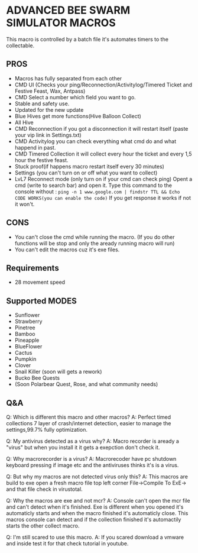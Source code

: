 # ADVANCED BEE SWARM SIMULATOR MACROS
This macro is controlled by a batch file it's automates timers to the collectable.

## PROS
- Macros has fully separated from each other
- CMD UI (Checks your ping/Reconnection/Activitylog/Timered Ticket and Festive Feast, Wax, Antpass)
- CMD Select a number which field you want to go.
- Stable and safety use.
- Updated for the new update
- Blue Hives get more functions(Hive Balloon Collect)
- All Hive
- CMD Reconnection if you got a disconnection it will restart itself (paste your vip link in Settings.txt)
- CMD Activitylog you can check everything what cmd do and what happend in past.
- CMD Timered Collection it will collect every hour the ticket and every 1,5 hour the festive feast. 
- Stuck proof(if happens macro restart itself every 30 minutes)
- Settings (you can't turn on or off what you want to collect)
- LvL7 Reconnect mode (only turn on if your cmd can check ping)
  Opent a cmd (write to search bar) and open it.
  Type this command to the console without : `ping -n 1 www.google.com | findstr TTL && Echo CODE WORKS(you can enable the code)` If you get response it works if not it won't.

## CONS
- You can't close the cmd while running the macro. (If you do other functions will be stop and only the aready running macro will run)
- You can't edit the macros cuz it's exe files.

## Requirements
- 28 movement speed

## Supported MODES
- Sunflower
- Strawberry
- Pinetree
- Bamboo
- Pineapple
- BlueFlower
- Cactus
- Pumpkin
- Clover
- Snail Killer (soon will gets a rework)
- Bucko Bee Quests
- (Soon Polarbear Quest, Rose, and what community needs)

## Q&A
 Q: Which is different this macro and other macros?
 A: Perfect timed collections 7 layer of crash/internet detection, easier to manage the settings,99.7% fully optimization.

 Q: My antivirus detected as a virus why?
 A: Macro recorder is aready a "virus" but when you install it it gets a exepction don't check it.

 Q: Why macrorecorder is a virus?
 A: Macrorecoder have pc shutdown keyboard pressing if image etc and the antiviruses thinks it's is a virus.

 Q: But why my macros are not detected virus only this?
 A: This macros are build to exe open a fresh macro file top left corner File->Compile To ExE-> and that file check in virustotal.

 Q: Why the macros are exe and not mcr?
 A: Console can't open the mcr file and can't detect when it's finished. Exe is different when you opened it's automaticly starts and when the macro finished it's automaticly close. This macros console can detect and if the collection finished it's automactily starts the other collect macro.

 Q: I'm still scared to use this macro.
 A: If you scared download a vmware and inside test it for that check tutorial in youtube.

